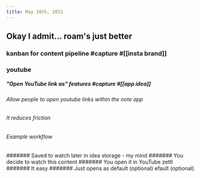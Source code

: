 ```yaml
---
title: May 18th, 2021
---
```

## Okay I admit... roam's just better
### kanban for content pipeline #capture #[[insta brand]]
### youtube
##### "Open YouTube link as" features #capture #[[app idea]]
###### Allow people to open youtube links within the note app
###### It reduces friction
###### Example workflow
####### Saved to watch later in idea storage - my mind
####### You decide to watch this content
####### You open it in YouTube zettl
####### It easy
####### Just opens as default (optional)
efault (optional)
